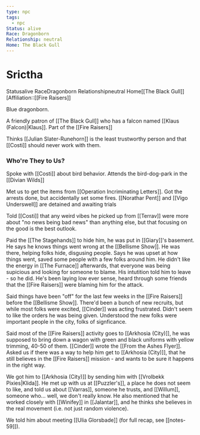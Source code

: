 ```yaml
---
type: npc
tags:
  - npc
Status: alive
Race: Dragonborn
Relationship: neutral
Home: The Black Gull
---
```


# Srictha
<span class="dataview inline-field"><span class="inline-field-key">Status</span><span class="inline-field-value">alive</span></span>
<span class="dataview inline-field"><span class="inline-field-key">Race</span><span class="inline-field-value">Dragonborn</span></span>
<span class="dataview inline-field"><span class="inline-field-key">Relationship</span><span class="inline-field-value">neutral</span></span>
<span class="dataview inline-field"><span class="inline-field-key">Home</span><span class="inline-field-value">[[The Black Gull]]</span></span>
[Affiliation::[[Fire Raisers]]

Blue dragonborn. 

A friendly patron of [[The Black Gull]] who has a falcon named [[Klaus (Falcon)|Klaus]]. Part of the [[Fire Raisers]]

Thinks [[Julian Slater-Runehorn]] is the least trustworthy person and that [[Costi]] should never work with them.

### Who're They to Us?
Spoke with [[Costi]] about bird behavior. Attends the bird-dog-park in the [[Divian Wilds]]

Met us to get the items from [[Operation Incriminating Letters]]. Got the arrests done, but accidentally set some fires. [[Norathar Pent]] and [[Vigo Underswell]] are detained and awaiting trials

Told [[Costi]] that any weird vibes he picked up from [[Terrav]] were more about "no news being bad news" than anything else, but that focusing on the good is the best outlook. 

Paid the [[The Stagehands]] to hide him, he was put in [[Giary]]'s basement. He says he knows things went wrong at the [[Bellisme Show]]. He was there, helping folks hide, disgusing people. Says he was upset at how things went, saved some people with a few folks around him. He didn't like the energy in [[The Furnace]] afterwards, that everyone was being supicious and looking for someone to blame. His intutition told him to leave - so he did. He's been laying low ever sense, heard through some friends that the [[Fire Raisers]] were blaming him for the attack. 

Said things have been "off" for the last few weeks in the [[Fire Raisers]] before the [[Bellisme Show]]. There'd been a bunch of new recruits, but while most folks were excited, [[Cinder]] was acting frustrated. Didn't seem to like the orders he was being given. Understood the new folks were important people in the city, folks of signficance. 

Said most of the [[Fire Raisers]] activity goes to [[Arkhosia (City)]], he was supposed to bring down a wagon with green and black uniforms with yellow trimming, 40-50 of them. [[Cinder]] wrote the [[From the Ashes Flyer]]. Asked us if there was a way to help him get to [[Arkhosia (City)]], that he still believes in the [[Fire Raisers]] mission - and wants to be sure it happens in the right way. 

We got him to [[Arkhosia (City)]] by sending him with [[Vrolbekk Pixies|Klida]]. He met up with us at [[Puzzler's]], a place he does not seem to like, and told us about [[Varras]], someone he trusts, and [[Willum]], someone who... well, we don't really know. He also mentioned that he worked closely with [[Winifey]] in [[Jalantar]], and he thinks she believes in the real movement (i.e. not just random violence). 

We told him about meeting [[Ulia Glorsbade]] (for full recap, see [[notes-59]]).